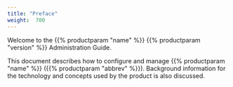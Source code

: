 ```yaml
---
title: "Preface"
weight:  700
---
```

<!-- DISCLAIMER: This file is based on the syslog-ng Open Source Edition documentation https://github.com/balabit/syslog-ng-ose-guides/commit/2f4a52ee61d1ea9ad27cb4f3168b95408fddfdf2 and is used under the terms of The syslog-ng Open Source Edition Documentation License. The file has been modified by Axoflow. -->

Welcome to the {{% productparam "name" %}} {{% productparam "version" %}} Administration Guide.

This document describes how to configure and manage {{% productparam "name" %}} ({{% productparam "abbrev" %}}). Background information for the technology and concepts used by the product is also discussed.
